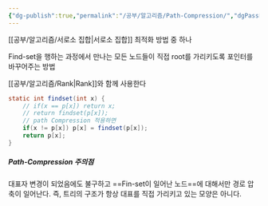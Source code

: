 ```yaml
---
{"dg-publish":true,"permalink":"/공부/알고리즘/Path-Compression/","dgPassFrontmatter":true}
---
```



[[공부/알고리즘/서로소 집합\|서로소 집합]] 최적화 방법 중 하나

Find-set을 행하는 과정에서 만나는 모든 노드들이  직접 root를 가리키도록 포인터를 바꾸어주는 방법

[[공부/알고리즘/Rank\|Rank]]와 함께 사용한다

````java
static int findset(int x) {
	// if(x == p[x]) return x;
	// return findset(p[x]);
	// path Compression 적용하면
	if(x != p[x]) p[x] = findset(p[x]);
	return p[x];
}
````
##### Path-Compression 주의점
대표자 변경이 되었음에도 불구하고 ==Fin-set이 일어난 노드==에 대해서만 경로 압축이 일어난다. 즉, 트리의 구조가 항상 대표를 직접 가리키고 있는 모양은 아니다.